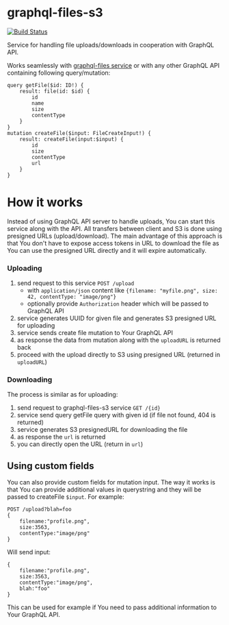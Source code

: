 # graphql-files-s3

[![Build Status](https://travis-ci.org/graphql-services/graphql-files-upload.svg?branch=master)](https://travis-ci.org/graphql-services/graphql-files-upload)

Service for handling file uploads/downloads in cooperation with GraphQL API.

Works seamlessly with [graphql-files service](https://github.com/graphql-services/graphql-files) or with any other GraphQL API containing following query/mutation:

```
query getFile($id: ID!) {
    result: file(id: $id) {
        id
        name
        size
        contentType
    }
}
mutation createFile($input: FileCreateInput!) {
    result: createFile(input:$input) {
        id
        size
        contentType
        url
    }
}
```

# How it works

Instead of using GraphQL API server to handle uploads, You can start this service along with the API. All transfers between client and S3 is done using presigned URLs (upload/download).
The main advantage of this approach is that You don't have to expose access tokens in URL to download the file as You can use the presigned URL directly and it will expire automatically.

### Uploading

1. send request to this service `POST /upload`
   - with `application/json` content like `{filename: "myfile.png", size: 42, contentType: "image/png"}`
   - optionally provide `Authorization` header which will be passed to GraphQL API
1. service generates UUID for given file and generates S3 presigned URL for uploading
1. service sends create file mutation to Your GraphQL API
1. as response the data from mutation along with the `uploadURL` is returned back
1. proceed with the upload directly to S3 using presigned URL (returned in `uploadURL`)

### Downloading

The process is similar as for uploading:

1. send request to graphql-files-s3 service `GET /{id}`
1. service send query getFile query with given id (if file not found, 404 is returned)
1. service generates S3 presignedURL for downloading the file
1. as response the `url` is returned
1. you can directly open the URL (return in `url`)

## Using custom fields

You can also provide custom fields for mutation input. The way it works is that You can provide additional values in querystring and they will be passed to createFile `$input`. For example:

```
POST /upload?blah=foo
{
    filename:"profile.png",
    size:3563,
    contentType:"image/png"
}
```

Will send input:

```
{
    filename:"profile.png",
    size:3563,
    contentType:"image/png",
    blah:"foo"
}
```

This can be used for example if You need to pass additional information to Your GraphQL API.
